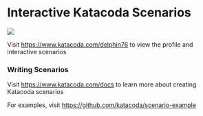 # Interactive Katacoda Scenarios

[![](http://shields.katacoda.com/katacoda/delphin76/count.svg)](https://www.katacoda.com/delphin76 "Get your profile on Katacoda.com")

Visit https://www.katacoda.com/delphin76 to view the profile and interactive scenarios

### Writing Scenarios
Visit https://www.katacoda.com/docs to learn more about creating Katacoda scenarios

For examples, visit https://github.com/katacoda/scenario-example
